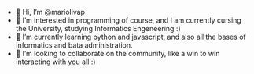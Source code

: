 - 👋 Hi, I’m @mariolivap
- 👀 I’m interested in programming of course, and I am currently cursing the University, studying Informatics Engeneering :)
- 🌱 I’m currently learning python and javascript, and also all the bases of informatics and bata administration.
- 💞️ I’m looking to collaborate on the community, like a win to win interacting with you all :)

<!---
mariolivap/mariolivap is a ✨ special ✨ repository because its `README.md` (this file) appears on your GitHub profile.
You can click the Preview link to take a look at your changes.
--->

